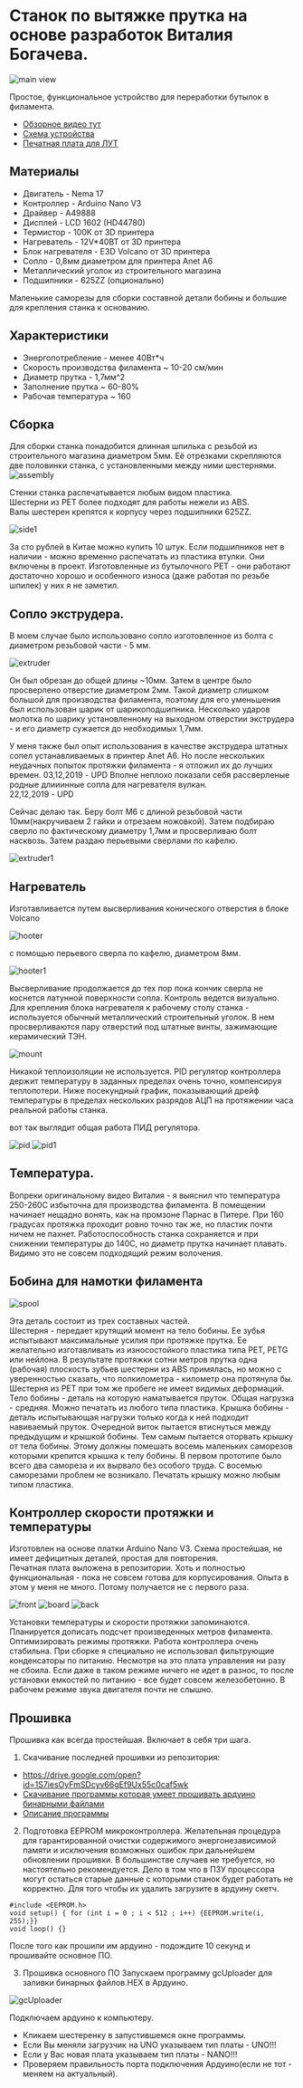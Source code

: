 # Cтанок по вытяжке прутка на основе разработок Виталия Богачева.
![main view](img/main.jpg)

Простое, функциональное устройство для переработки бутылок в филамента.  

- [Обзорное видео тут](https://youtu.be/G16bqoB8Z38)
- [Схема устройства](pdf/2019-11-28V1.2.pdf)
- [Печатная плата для ЛУТ](https://drive.google.com/open?id=1dySD1lTDA4rSZQcVADHj6VBQWqIWLeg4)

## Материалы

- Двигатель - Nema 17
- Контроллер - Arduino Nano V3 
- Драйвер - A49888
- Дисплей - LCD 1602 (HD44780)
- Термистор - 100К от 3D принтера
- Нагреватель - 12V*40ВТ от 3D принтера 
- Блок нагревателя -  E3D Volcano от 3D принтера
- Сопло - 0,8мм диаметром для принтера Anet A6
- Металлический уголок из строительного магазина 
- Подшипники - 625ZZ (опционально)

Маленькие саморезы для сборки составной детали бобины  и большие для крепления станка к основанию. 

## Характеристики 

- Энергопотребление - менее 40Вт*ч
- Скорость производства филамента ~ 10-20 см/мин
- Диаметр прутка - 1,7мм^2
- Заполнение прутка ~ 60-80%
- Рабочая температура ~ 160

## Сборка

Для сборки станка понадобится длинная шпилька с резьбой из строительного магазина диаметром 5мм. 
Её отрезками скрепляются две половинки станка, с установленными между ними шестернями.
![assembly](img/assembly.jpg)

Стенки станка распечатывается любым видом пластика.  
Шестерни из PET более подходят для работы нежели из ABS.  
Валы шестерен крепятся к корпусу через подшипники 625ZZ. 

![side1](img/side1.jpg)

За сто рублей в Китае можно купить 10 штук. Если подшипников нет в наличии - можно временно распечатать из пластика втулки. Они включены в проект. Изготовленные из бутылочного PET - они работают достаточно хорошо и особенного износа (даже работая по резьбе шпилек) у них я не заметил.  

## Сопло экструдера.

В моем случае было использовано сопло изготовленное из болта с диаметром резьбовой части - 5 мм.

![extruder](img/extruder.jpg)

Он был обрезан до общей длины ~10мм. Затем в центре было просверлено отверстие диаметром 2мм. Такой диаметр слишком большой для производства филамента, поэтому для его уменьшения был использован шарик от шарикоподшипника.  Несколько ударов молотка по шарику установленному на выходном отверстии экструдера - и его диаметр сужается до необходимых 1,7мм. 

У меня также был опыт использования в качестве экструдера штатных сопел устанавливаемых в принтер Anet A6. Но после нескольких неудачных попыток протяжки филамента - я отложил их до лучших времен. 
03,12,2019 - UPD 
Вполне неплохо показали себя рассверленые родные длииинные сопла для нагревателя вулкан.  
22,12,2019 - UPD

Сейчас делаю так. Беру болт М6 с длиной резьбовой части 10мм(накручиваем 2 гайки и отрезаем ножовкой). Затем подбираю сверло по фактическому диаметру 1,7мм и просверливаю болт насквозь. Затем раздаю перьевыми сверлами по кафелю. 

![extruder1](img/extruder1.jpg)

## Нагреватель

Изготавливается путем высверливания конического отверстия в блоке Volcano

![hooter](img/hooter.jpg)

с помощью перьевого сверла по кафелю, диаметром 8мм.

![hooter1](img/hooter1.jpg)

Высверливание продолжается до тех пор пока кончик сверла не коснется латунной поверхности сопла. Контроль ведется визуально. 
Для крепления блока нагревателя к рабочему столу станка - используется обычный металлический строительный уголок. В нем просверливаются пару отверстий под штатные винты, зажимающие керамический ТЭН. 

![mount](img/mount.jpg)

Никакой теплоизоляции не используется. PID регулятор контроллера держит температуру в заданных пределах очень точно, компенсируя теплопотери. Ниже посекундный график, показывающий дрейф температуры в пределах нескольких разрядов АЦП на протяжении часа реальной работы станка. 

вот так выглядит общая работа ПИД регулятора. 

![pid](img/pid.jpg)
![pid1](img/pid1.jpg)

## Температура. 
Вопреки оригинальному видео Виталия - я выяснил что температура 250-260С избыточна для производства филамента. В помещении начинает нещадно вонять, как на промзоне Парнас в Питере. При 160 градусах протяжка проходит ровно точно так же, но пластик почти ничем не пахнет.  Работоспособность станка сохраняется и при снижении температуры до 140С, но диаметр прутка начинает плавать. Видимо это не совсем подходящий режим волочения.  

## Бобина для намотки филамента

![spool](img/spool.jpg)

Эта деталь состоит из трех составных частей.  
Шестерня - передает крутящий момент на тело бобины. Ее зубья испытывают максимальные усилия при протяжке прутка. Ее желательно изготавливать из износостойкого пластика типа PET, PETG или нейлона. В результате протяжки сотни метров прутка одна (рабочая) плоскость зубьев шестерни из ABS примялась, но можно с уверенностью сказать, что полкилометра - километр она протянула бы. Шестерня из PET при том же пробеге не имеет видимых деформаций. 
Тело бобины - деталь на которую наматывается пруток. Общая нагрузка - средняя. Можно печатать из любого типа пластика. 
Крышка бобины - деталь испытывающая нагрузки только когда к ней подходит навиваемый пруток. Очередной виток пытается втиснуться между предыдущим и крышкой бобины. Тем самым пытается оторвать крышку от тела бобины. 
Этому должны помешать восемь маленьких саморезов которыми крепится крышка к телу бобины. В первом прототипе было всего два самореза и их вырвало без особого труда.  С восемью саморезами проблем не возникало. Печатать крышку можно любым типом пластика. 

## Контроллер скорости протяжки и температуры

Изготовлен на основе платки Arduino Nano V3.  Схема простейшая, не имеет дефицитных деталей, простая для повторения.  
Печатная плата выложена в репозитории. Хоть и полностью функциональная - пока не совсем готова для корпусирования. Опыта в этом у меня не много. Потому получается не с первого раза.

![front](img/front.jpg)
![board](img/board.jpg)
![back](img/back.jpg)

Установки температуры и скорости протяжки запоминаются. Планируется дописать подсчет произведенных метров филамента. Оптимизировать режимы протяжки. 
Работа контроллера очень стабильна. При сборке я специально не использовал фильтрующие конденсаторы по питанию. Несмотря на это плата управления ни разу не сбоила. Если даже в таком режиме ничего не идет в разнос, то после установки емкостей по питанию - все будет совсем железобетонно. 
В рабочем режиме звука двигателя почти не слышно. 

## Прошивка 
Прошивка как всегда простейшая. Включает в себя три шага. 
1) Скачивание последней прошивки из репозитория: 

- https://drive.google.com/open?id=1S7iesOyFmSDcyv66gEf9Ux55c0caf5wk
- [Скачивание программы которая умеет прошивать ардуино бинарными файлами](https://drive.google.com/open?id=1HEsLZSfcgszGMGvXLtFU6XibcUySJIrJ)
- [Описание программы](http://www.getchip.net/posts/136-gc-uploader-avtomaticheskijj-zagruzchik-hex-fajjlov-dlya-arduino/)

2) Подготовка EEPROM микроконтроллера. 
Желательная процедура для гарантированной очистки содержимого энергонезависимой памяти и исключения возможных ошибок при дальнейшем обновлении прошивки. В большинстве случаев не требуется, но настоятельно рекомендуется. Дело в том что в ПЗУ процессора могут остаться старые данные с которыми станок будет работать не корректно. Для того чтобы их удалить загрузите в ардуину скетч. 

```
#include <EEPROM.h>
void setup() { for (int i = 0 ; i < 512 ; i++) {EEPROM.write(i, 255);}}
void loop() {}
```
После того как прошили им ардуино - подождите 10 секунд и прошивайте основное ПО.

3) Прошивка основного ПО 
Запускаем программу gcUploader для заливки бинарных файлов.HEX в Ардуино.

![gcUploader](img/gcUploader.jpg)

Подключаем ардуино к компьютеру.  
- Кликаем шестеренку в запустившемся окне программы. 
- Если Вы меняли загрузчик на UNO указываем тип платы - UNO!!!
- Если у Вас новая плата указываем тип платы - NANO!!!
- Проверяем правильность порта подключения Ардуино(если не тот - меняем на актуальный). 
